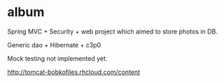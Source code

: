 album
=====

Spring MVC + Security + web project which aimed to store photos in DB.

Generic dao + Hibernate + c3p0

Mock testing not implemented yet.

http://tomcat-bobkofiles.rhcloud.com/content
